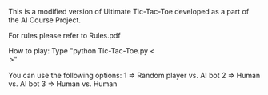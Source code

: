 This is a modified version of Ultimate Tic-Tac-Toe developed as a part of the AI Course Project.

For rules please refer to Rules.pdf

How to play:
Type "python Tic-Tac-Toe.py <<option>>"

You can use the following options:
	1 => Random player vs. AI bot
	2 => Human vs. AI bot
	3 => Human vs. Human
